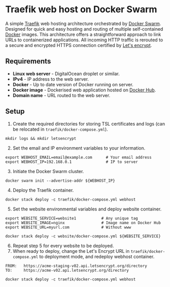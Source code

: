 # Traefik web host on Docker Swarm

A simple [Traefik](https://hub.docker.com/_/traefik) web hosting architecture orchestrated by [Docker Swarm](https://docs.docker.com/engine/swarm/). Designed for quick and easy hosting and routing of multiple self-contained [Docker](https://www.docker.com) images. This architecture offers a straightforward approach to link URLs to containerized applications. All incoming HTTP traffic is rerouted to a secure and encrypted HTTPS connection certified by [Let's encrypt](https://letsencrypt.org).



## Requirements

- **Linux web server** - DigitalOcean droplet or similar.
- **IPv4** - IP address to the web server.
- **Docker** - Up to date version of Docker running on server.
- **Docker image** - Dockerised web application hosted on [Docker Hub](https://hub.docker.com/).
- **Domain name** - URL routed to the web server.



## Setup

1) Create the required directories for storing TSL certificates and logs (can be relocated in `traefik/docker-compose.yml`).
```
mkdir logs && mkdir letsencrypt
```

2) Set the email and IP environment variables to your information.
```
export WEBHOST_EMAIL=email@example.com      # Your email address
export WEBHOST_IP=192.168.0.1               # IP to server
```   

3) Initiate the Docker Swarm cluster.
```
docker swarm init --advertise-addr ${WEBHOST_IP}
```

4) Deploy the Traefik container.
```
docker stack deploy -c traefik/docker-compose.yml webhost
```

5) Set the website environmental variables and deploy website container.
```
export WEBSITE_SERVICE=website1           # Any unique tag 
export WEBSITE_IMAGE=nginx                # Image name on Docker Hub
export WEBSITE_URL=myurl.com              # Without www

docker stack deploy -c website/docker-compose.yml ${WEBSITE_SERVICE}
```

6) Repeat step 5 for every website to be deployed.
7) When ready to deploy, change the Let's Encrypt URL in `traefik/docker-compose.yml` to deployment mode, and redeploy webhost container.
```
FROM:   https://acme-staging-v02.api.letsencrypt.org/directory
TO:     https://acme-v02.api.letsencrypt.org/directory

docker stack deploy -c traefik/docker-compose.yml webhost
```
